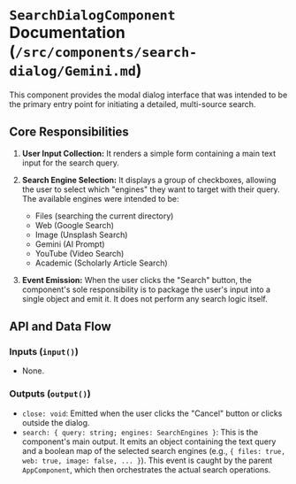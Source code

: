 # `SearchDialogComponent` Documentation (`/src/components/search-dialog/Gemini.md`)

This component provides the modal dialog interface that was intended to be the primary entry point for initiating a detailed, multi-source search.

## Core Responsibilities

1.  **User Input Collection:** It renders a simple form containing a main text input for the search query.

2.  **Search Engine Selection:** It displays a group of checkboxes, allowing the user to select which "engines" they want to target with their query. The available engines were intended to be:
    -   Files (searching the current directory)
    -   Web (Google Search)
    -   Image (Unsplash Search)
    -   Gemini (AI Prompt)
    -   YouTube (Video Search)
    -   Academic (Scholarly Article Search)

3.  **Event Emission:** When the user clicks the "Search" button, the component's sole responsibility is to package the user's input into a single object and emit it. It does not perform any search logic itself.

## API and Data Flow

### Inputs (`input()`)

-   None.

### Outputs (`output()`)

-   `close: void`: Emitted when the user clicks the "Cancel" button or clicks outside the dialog.
-   `search: { query: string; engines: SearchEngines }`: This is the component's main output. It emits an object containing the text query and a boolean map of the selected search engines (e.g., `{ files: true, web: true, image: false, ... }`). This event is caught by the parent `AppComponent`, which then orchestrates the actual search operations.
